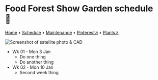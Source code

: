 # Food Forest Show Garden schedule 📆

[Home](https://grwd.uk/show/) • [Schedule](https://grwd.uk/show/schedule) • [Maintenance](https://grwd.uk/show/management) • [Pinterest↗](https://pinterest.co.uk/NatureWorksGarden/show) • [Plants↗](https://bit.ly/show-plants)

![Screenshot of satellite photo & CAD](https://res.cloudinary.com/growdigital/image/upload/w_320/v1637764609/clifftop/clifftop-0.6-screenshot.jpg)

* Wk 01 - Mon 3 Jan
    * Do one thing
    * Do another thing
* Wk 02 - Mon 10 Jan
    * Second week thing


